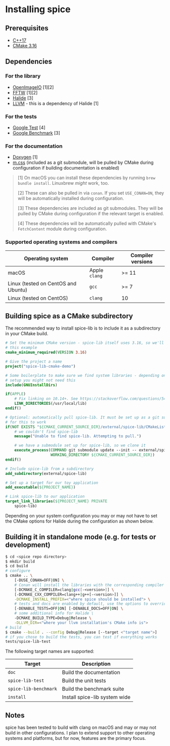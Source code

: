 # Installing spice

## Prerequisites

- [C++17](https://en.cppreference.com/w/cpp/compiler_support)
- [CMake 3.16](https://cmake.org/)

## Dependencies

### For the library

- [OpenImageIO](https://github.com/OpenImageIO/oiio) [1][2]
- [FFTW](http://fftw.org/) [1][2]
- [Halide](https://halide-lang.org/) [3]
- [LLVM](http://llvm.org/) - this is a dependency of Halide [1]

### For the tests

- [Google Test](https://github.com/google/googletest) [4]
- [Google Benchmark](https://github.com/google/benchmark) [3]

### For the documentation

- [Doxygen](http://www.doxygen.nl/) [1]
- [m.css](https://github.com/mosra/m.css) (included as a git submodule, will be pulled by CMake during configuration if building documentation is enabled)

> [1] On macOS you can install these dependencies by running `brew bundle install`. Linuxbrew _might_ work, too.
>
> [2] These can also be pulled in via `conan`. If you set `USE_CONAN=ON`, they will be automatically installed during configuration.
>
> [3] These dependencies are included as git submodules. They will be pulled by CMake during configuration if the relevant target is enabled.
>
> [4] These dependencies will be automatically pulled with CMake's `FetchContent` module during configuration.

### Supported operating systems and compilers

| Operating system | Compiler | Compiler versions |
| --- | --- | --- |
| macOS | Apple `clang` | >= 11 |
| Linux (tested on CentOS and Ubuntu) | `gcc` | >= 7 |
| Linux (tested on CentOS) | `clang` | 10 |

## Building spice as a CMake subdirectory

The recommended way to install spice-lib is to include it as a subdirectory in your CMake build.

```CMake
# Set the minimum CMake version - spice-lib itself uses 3.16, so we'll follow
# this example
cmake_minimum_required(VERSION 3.16)

# Give the project a name
project("spice-lib-cmake-demo")

# Some boilerplate to make sure we find system libraries - depending on your
# setup you might not need this
include(GNUInstallDirs)

if(APPLE)
    # Fix linking on 10.14+. See https://stackoverflow.com/questions/54068035
    LINK_DIRECTORIES(/usr/local/lib)
endif()

# Optional: automatically pull spice-lib. It must be set up as a git submodule
# for this to work
if(NOT EXISTS "${CMAKE_CURRENT_SOURCE_DIR}/external/spice-lib/CMakeLists.txt")
    # we couldn't find spice-lib
    message("Unable to find spice-lib. Attempting to pull.")

    # we have a submodule set up for spice-lib, so we clone it
    execute_process(COMMAND git submodule update --init -- external/spice-lib
                    WORKING_DIRECTORY ${CMAKE_CURRENT_SOURCE_DIR})
endif()

# Include spice-lib from a subdirectory
add_subdirectory(external/spice-lib)

# Set up a target for our toy application
add_executable(${PROJECT_NAME})

# Link spice-lib to our application
target_link_libraries(${PROJECT_NAME} PRIVATE
    spice-lib)
```

Depending on your system configuration you may or may not have to set the CMake options for Halide during the configuration as shown below.

## Building it in standalone mode (e.g. for tests or development)

```bash
$ cd <spice repo directory>
$ mkdir build
$ cd build
# configure
$ cmake .. \
    [-DUSE_CONAN=OFF|ON] \
    # Conan will install the libraries with the corresponding compiler \
    [-DCMAKE_C_COMPILER=clang|gcc[-<version>]] \
    [-DCMAKE_CXX_COMPILER=clang++|g++[-<version>]] \
    -DCMAKE_INSTALL_PREFIX=<"where spice should be installed"> \
    # tests and docs are enabled by default, use the options to override this \
    [-DENABLE_TESTS=OFF|ON] [-DENABLE_DOCS=OFF|ON] \
    # some additional info for Halide \
    -DCMAKE_BUILD_TYPE=Debug|Release \
    -DLLVM_DIR=<"where your llvm installation's CMake info is">
# build
$ cmake --build . --config Debug|Release [--target <"target name">]
# if you chose to build the tests, you can test if everything works
tests/spice-lib-test
```
The following target names are supported:

| Target | Description |
| --- | --- |
| `doc` | Build the documentation |
| `spice-lib-test` | Build the unit tests |
| `spice-lib-benchmark` | Build the benchmark suite |
| `install` | Install spice-lib system wide |


## Notes

spice has been tested to build with clang on macOS and may or may not build in other configurations. I plan to extend support to other operating systems and platforms, but for now, features are the primary focus.